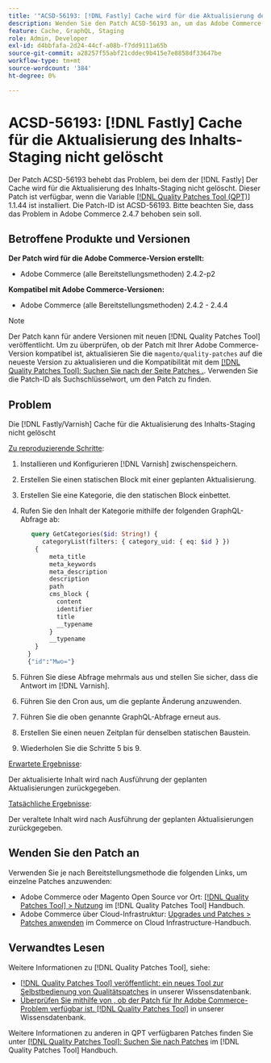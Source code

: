 ```yaml
---
title: '"ACSD-56193: [!DNL Fastly] Cache wird für die Aktualisierung des Inhalts-Staging nicht gelöscht.'
description: Wenden Sie den Patch ACSD-56193 an, um das Adobe Commerce-Problem zu beheben, bei dem das [!DNL Fastly] Der Cache wird für die Aktualisierung des Inhalts-Staging nicht gelöscht.
feature: Cache, GraphQL, Staging
role: Admin, Developer
exl-id: d4bbfafa-2d24-44cf-a08b-f7dd9111a65b
source-git-commit: a28257f55abf21cddec9b415e7e8858df33647be
workflow-type: tm+mt
source-wordcount: '384'
ht-degree: 0%

---
```


# ACSD-56193: [!DNL Fastly] Cache für die Aktualisierung des Inhalts-Staging nicht gelöscht

Der Patch ACSD-56193 behebt das Problem, bei dem der [!DNL Fastly] Der Cache wird für die Aktualisierung des Inhalts-Staging nicht gelöscht. Dieser Patch ist verfügbar, wenn die Variable [[!DNL Quality Patches Tool (QPT)]](/help/announcements/adobe-commerce-announcements/magento-quality-patches-released-new-tool-to-self-serve-quality-patches.md) 1.1.44 ist installiert. Die Patch-ID ist ACSD-56193. Bitte beachten Sie, dass das Problem in Adobe Commerce 2.4.7 behoben sein soll.

## Betroffene Produkte und Versionen

**Der Patch wird für die Adobe Commerce-Version erstellt:**

* Adobe Commerce (alle Bereitstellungsmethoden) 2.4.2-p2

**Kompatibel mit Adobe Commerce-Versionen:**

* Adobe Commerce (alle Bereitstellungsmethoden) 2.4.2 - 2.4.4

>[!NOTE]
>
>Der Patch kann für andere Versionen mit neuen [!DNL Quality Patches Tool] veröffentlicht. Um zu überprüfen, ob der Patch mit Ihrer Adobe Commerce-Version kompatibel ist, aktualisieren Sie die `magento/quality-patches` auf die neueste Version zu aktualisieren und die Kompatibilität mit dem [[!DNL Quality Patches Tool]: Suchen Sie nach der Seite Patches .](https://experienceleague.adobe.com/tools/commerce-quality-patches/index.html). Verwenden Sie die Patch-ID als Suchschlüsselwort, um den Patch zu finden.

## Problem

Die [!DNL Fastly/Varnish] Cache für die Aktualisierung des Inhalts-Staging nicht gelöscht

<u>Zu reproduzierende Schritte</u>:

1. Installieren und Konfigurieren [!DNL Varnish] zwischenspeichern.
1. Erstellen Sie einen statischen Block mit einer geplanten Aktualisierung.
1. Erstellen Sie eine Kategorie, die den statischen Block einbettet.
1. Rufen Sie den Inhalt der Kategorie mithilfe der folgenden GraphQL-Abfrage ab:

   ```GraphQL
      query GetCategories($id: String!) {
         categoryList(filters: { category_uid: { eq: $id } }) 
       {
           meta_title
           meta_keywords
           meta_description
           description
           path
           cms_block {
             content
             identifier
             title
             __typename
           }
           __typename
       }
     }
     {"id":"Mwo="}
   ```

1. Führen Sie diese Abfrage mehrmals aus und stellen Sie sicher, dass die Antwort im [!DNL Varnish].
1. Führen Sie den Cron aus, um die geplante Änderung anzuwenden.
1. Führen Sie die oben genannte GraphQL-Abfrage erneut aus.
1. Erstellen Sie einen neuen Zeitplan für denselben statischen Baustein.
1. Wiederholen Sie die Schritte 5 bis 9.

<u>Erwartete Ergebnisse</u>:

Der aktualisierte Inhalt wird nach Ausführung der geplanten Aktualisierungen zurückgegeben.

<u>Tatsächliche Ergebnisse</u>:

Der veraltete Inhalt wird nach Ausführung der geplanten Aktualisierungen zurückgegeben.

## Wenden Sie den Patch an

Verwenden Sie je nach Bereitstellungsmethode die folgenden Links, um einzelne Patches anzuwenden:

* Adobe Commerce oder Magento Open Source vor Ort: [[!DNL Quality Patches Tool] > Nutzung](https://experienceleague.adobe.com/docs/commerce-operations/tools/quality-patches-tool/usage.html) im [!DNL Quality Patches Tool] Handbuch.
* Adobe Commerce über Cloud-Infrastruktur: [Upgrades und Patches > Patches anwenden](https://experienceleague.adobe.com/docs/commerce-cloud-service/user-guide/develop/upgrade/apply-patches.html) im Commerce on Cloud Infrastructure-Handbuch.

## Verwandtes Lesen

Weitere Informationen zu [!DNL Quality Patches Tool], siehe:

* [[!DNL Quality Patches Tool] veröffentlicht: ein neues Tool zur Selbstbedienung von Qualitätspatches](/help/announcements/adobe-commerce-announcements/magento-quality-patches-released-new-tool-to-self-serve-quality-patches.md) in unserer Wissensdatenbank.
* [Überprüfen Sie mithilfe von , ob der Patch für Ihr Adobe Commerce-Problem verfügbar ist. [!DNL Quality Patches Tool]](/help/support-tools/patches-available-in-qpt-tool/check-patch-for-magento-issue-with-magento-quality-patches.md) in unserer Wissensdatenbank.

Weitere Informationen zu anderen in QPT verfügbaren Patches finden Sie unter [[!DNL Quality Patches Tool]: Suchen Sie nach Patches](https://experienceleague.adobe.com/tools/commerce-quality-patches/index.html) im [!DNL Quality Patches Tool] Handbuch.
